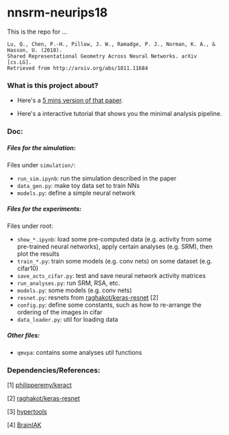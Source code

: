 # nnsrm-neurips18

This is the repo for ... 
```
Lu, Q., Chen, P.-H., Pillow, J. W., Ramadge, P. J., Norman, K. A., & Hasson, U. (2018). 
Shared Representational Geometry Across Neural Networks. arXiv [cs.LG]. 
Retrieved from http://arxiv.org/abs/1811.11684
```

### What is this project about?

- Here's a <a href="https://qihongl.github.io/nnsrm-NeurIPS18.html">5 mins version of that paper</a>. 

- Here's a interactive tutorial that shows you the minimal analysis pipeline. 


### Doc: 

##### Files for the simulation: 

Files under `simulation/`: 
- `run_sim.ipynb`: run the simulation described in the paper
- `data_gen.py`: make toy data set to train NNs
- `models.py`: define a simple neural network


##### Files for the experiments: 

Files under root: 

- `show_*.ipynb`: load some pre-computed data (e.g. activity from some pre-trained neural networks), apply certain analyses (e.g. SRM), then plot the results 
- `train_*.py`: train some models (e.g. conv nets) on some dataset (e.g. cifar10)
- `save_acts_cifar.py`: test and save neural network activity matrices 
- `run_analyses.py`: run SRM, RSA, etc. 
- `models.py`: some models (e.g. conv nets)
- `resnet.py`: resnets from <a href="https://github.com/raghakot/keras-resnet">raghakot/keras-resnet</a> [2]
- `config.py`: define some constants, such as how to re-arrange the ordering of the images in cifar
- `data_loader.py`: util for loading data 


##### Other files: 
- `qmvpa`: contains some analyses util functions

### Dependencies/References: 

[1] <a href="https://github.com/philipperemy/keract">philipperemy/keract</a>

[2] <a href="https://github.com/raghakot/keras-resnet">raghakot/keras-resnet</a>

[3] <a href="https://github.com/ContextLab/hypertools">hypertools</a>

[4] <a href="https://github.com/brainiak/brainiak">BrainIAK</a>

